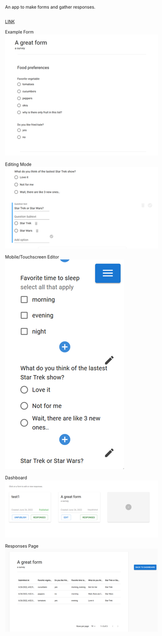 

An app to make forms and gather responses. <br/><br/>

<a href="https://form-idable.herokuapp.com">LINK</a><br/><br/>
Example Form
<img src="./assets/Capture1.PNG"/><br/><br/>
Editing Mode
<img src="./assets/Capture2.PNG"/><br/><br/>
Mobile/Touchscreen Editor
<img src="./assets/Capture3.PNG"/><br/><br/>
Dashboard
<img src="./assets/Capture4.PNG"/><br/><br/>
Responses Page
<img src="./assets/Capture5.PNG"/><br/><br/>

